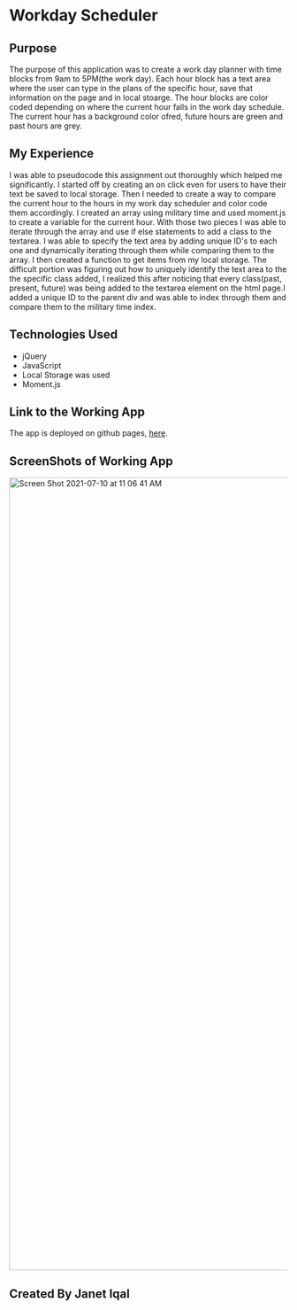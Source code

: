 # Workday Scheduler 

## Purpose
The purpose of this application was to create a work day planner with time blocks from 9am to 5PM(the work day). Each hour block has a text area where the user can type in the plans of the specific hour, save that information on the page and in local stoarge. The hour blocks are color coded depending on where the current hour falls in the work day schedule. The current hour has a background color ofred, future hours are green and past hours are grey.

## My Experience
I was able to pseudocode this assignment out thoroughly which helped me significantly. I started off by creating an on click even for users to have their text be saved to local storage. Then I needed to create a way to compare the current hour to the hours in my work day scheduler and color code them accordingly. I created an array using military time and used moment.js to create a variable for the current hour. With those two pieces I was able to iterate through the array and use if else statements to add a class to the textarea. I was able to specify the text area by adding unique ID's to each one and dynamically iterating through them while comparing them to the array. I then created a function to get items from my local storage. The difficult portion was figuring out how to uniquely identify the text area to the the specific class added, I realized this after noticing that every class(past, present, future) was being added to the textarea element on the html page.I added a unique ID to the parent div and was able to index through them and compare them to the military time index. 

## Technologies Used
- jQuery
- JavaScript
- Local Storage was used
- Moment.js

## Link to the Working App
 The app is deployed on github pages, [here](https://janetiqal.github.io/Workday-Scheduler/).

## ScreenShots of Working App
<img width="1432" alt="Screen Shot 2021-07-10 at 11 06 41 AM" src="https://user-images.githubusercontent.com/84414488/125170989-ffd91100-e16e-11eb-90be-4ec9c6790902.png">

## Created By Janet Iqal 
